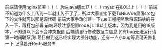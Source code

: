 前端请使用nginx部署！！！
后端java版本17！！！
mysql在8.0以上！！！
前端不知道为什么上传到一半就上传不了了，所以大家直接下载TuNiuVue里面src包下的文件就可以那是源代码
前端大家手动创建一下vue工程吧然后将源码啥的导入一下，再打包部署
前端环境注意配置node.js 18以上版本，因为我是用的18版本，不知道以下会不会冲突报错
后端请自行修改数据库信息
如有bug无法运行请第一时间联系我!
项目做到这已经实现大部分功能，还有一点小bug等我明天修复一下
记得要开Redis服务!!!
